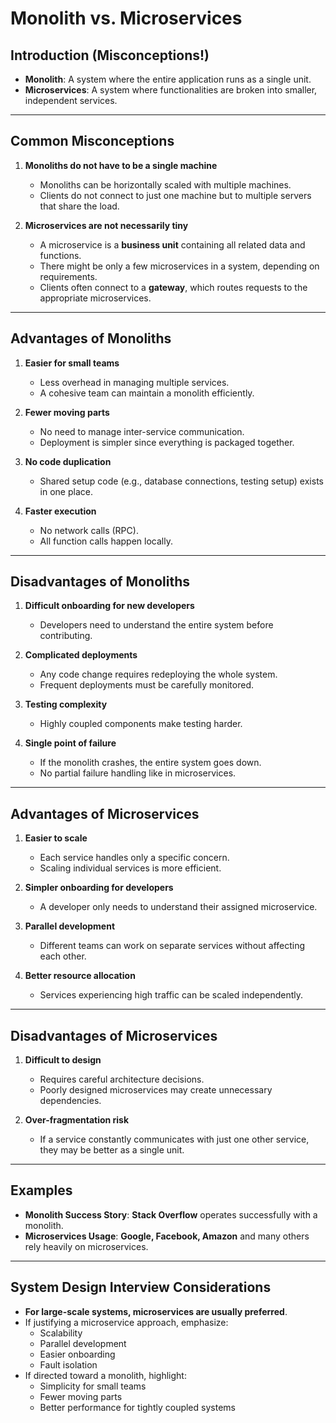 # Monolith vs. Microservices

## Introduction (Misconceptions!)
- **Monolith**: A system where the entire application runs as a single unit.  
- **Microservices**: A system where functionalities are broken into smaller, independent services.  

---

## Common Misconceptions

1. **Monoliths do not have to be a single machine**  
   - Monoliths can be horizontally scaled with multiple machines.  
   - Clients do not connect to just one machine but to multiple servers that share the load.  

2. **Microservices are not necessarily tiny**  
   - A microservice is a **business unit** containing all related data and functions.  
   - There might be only a few microservices in a system, depending on requirements.  
   - Clients often connect to a **gateway**, which routes requests to the appropriate microservices.  

---

## **Advantages of Monoliths**
1. **Easier for small teams**  
   - Less overhead in managing multiple services.  
   - A cohesive team can maintain a monolith efficiently.  

2. **Fewer moving parts**  
   - No need to manage inter-service communication.  
   - Deployment is simpler since everything is packaged together.  

3. **No code duplication**  
   - Shared setup code (e.g., database connections, testing setup) exists in one place.  

4. **Faster execution**  
   - No network calls (RPC).  
   - All function calls happen locally.  

---

## **Disadvantages of Monoliths**
1. **Difficult onboarding for new developers**  
   - Developers need to understand the entire system before contributing.  

2. **Complicated deployments**  
   - Any code change requires redeploying the whole system.  
   - Frequent deployments must be carefully monitored.  

3. **Testing complexity**  
   - Highly coupled components make testing harder.  

4. **Single point of failure**  
   - If the monolith crashes, the entire system goes down.  
   - No partial failure handling like in microservices.  

---

## **Advantages of Microservices**
1. **Easier to scale**  
   - Each service handles only a specific concern.  
   - Scaling individual services is more efficient.  

2. **Simpler onboarding for developers**  
   - A developer only needs to understand their assigned microservice.  

3. **Parallel development**  
   - Different teams can work on separate services without affecting each other.  

4. **Better resource allocation**  
   - Services experiencing high traffic can be scaled independently.  

---

## **Disadvantages of Microservices**
1. **Difficult to design**  
   - Requires careful architecture decisions.  
   - Poorly designed microservices may create unnecessary dependencies.  
   
2. **Over-fragmentation risk**  
   - If a service constantly communicates with just one other service, they may be better as a single unit.  
   
---

## **Examples**
- **Monolith Success Story**: **Stack Overflow** operates successfully with a monolith.  
- **Microservices Usage**: **Google, Facebook, Amazon** and many others rely heavily on microservices.  

---

## **System Design Interview Considerations**
- **For large-scale systems, microservices are usually preferred**.  
- If justifying a microservice approach, emphasize:  
  - Scalability  
  - Parallel development  
  - Easier onboarding  
  - Fault isolation  
- If directed toward a monolith, highlight:  
  - Simplicity for small teams  
  - Fewer moving parts  
  - Better performance for tightly coupled systems  
